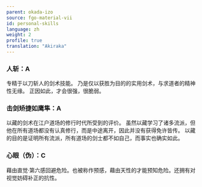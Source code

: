 ```yaml
---
parent: okada-izo
source: fgo-material-vii
id: personal-skills
language: zh
weight: 2
profile: true
translation: "Akiraka"
---
```


### 人斩：A

专精于以刀斩人的剑术技能。
乃是仅以获胜为目的的实用剑术，与求道者的精神性无缘。
正因如此，才会很强，很脆弱。

### 击剑矫捷如鹰隼：A

以藏的剑术在江户道场的修行时代所受到的评价。
虽然以藏学习了诸多流派，但他在所有道场都没有认真修行，而是中途离开，因此并没有获得免许皆传。
以藏的目的是证明所有流派，所有道场的剑士都不如自己，而事实也确实如此。

### 心眼（伪）：C

藉由直觉·第六感回避危险。也被称作预感，藉由天性的才能预知危险。还拥有对视觉妨碍补正的抗性。
